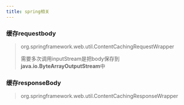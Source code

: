 ```yaml
---
title: spring相关
---
```


### 缓存requestbody

> org.springframework.web.util.ContentCachingRequestWrapper
>
> 需要多次调用inputStream是把body保存到**java.io.ByteArrayOutputStream**中

### 缓存responseBody

> org.springframework.web.util.ContentCachingResponseWrapper